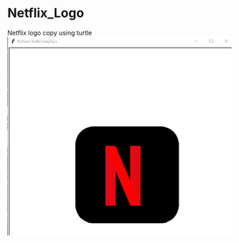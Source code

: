 # Netflix_Logo
Netflix logo copy using turtle <br>
<img src="https://github.com/RishavMishraRM/Netflix_Logo/blob/main/Netflix_logo.png">
